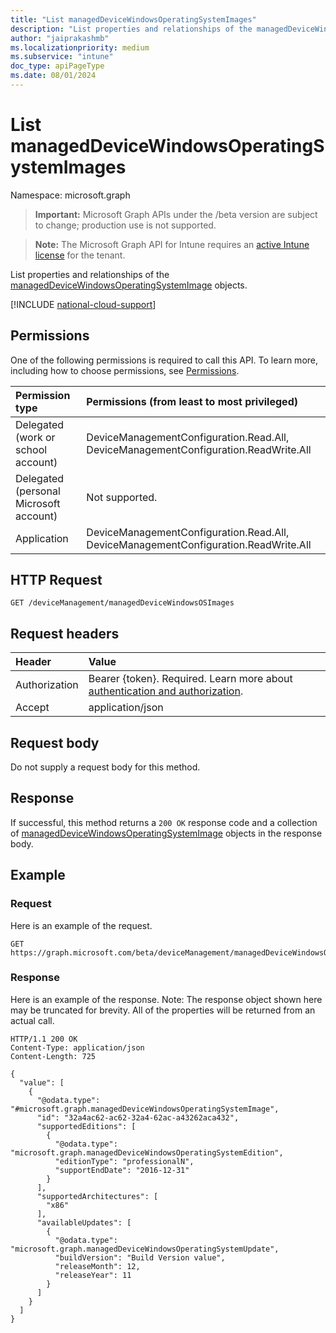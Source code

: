 ```yaml
---
title: "List managedDeviceWindowsOperatingSystemImages"
description: "List properties and relationships of the managedDeviceWindowsOperatingSystemImage objects."
author: "jaiprakashmb"
ms.localizationpriority: medium
ms.subservice: "intune"
doc_type: apiPageType
ms.date: 08/01/2024
---
```


# List managedDeviceWindowsOperatingSystemImages

Namespace: microsoft.graph

> **Important:** Microsoft Graph APIs under the /beta version are subject to change; production use is not supported.

> **Note:** The Microsoft Graph API for Intune requires an [active Intune license](https://go.microsoft.com/fwlink/?linkid=839381) for the tenant.

List properties and relationships of the [managedDeviceWindowsOperatingSystemImage](../resources/intune-osprovisioninggraphservice-manageddevicewindowsoperatingsystemimage.md) objects.

[!INCLUDE [national-cloud-support](../../includes/all-clouds.md)]

## Permissions
One of the following permissions is required to call this API. To learn more, including how to choose permissions, see [Permissions](/graph/permissions-reference).

|Permission type|Permissions (from least to most privileged)|
|:---|:---|
|Delegated (work or school account)|DeviceManagementConfiguration.Read.All, DeviceManagementConfiguration.ReadWrite.All|
|Delegated (personal Microsoft account)|Not supported.|
|Application|DeviceManagementConfiguration.Read.All, DeviceManagementConfiguration.ReadWrite.All|

## HTTP Request
<!-- {
  "blockType": "ignored"
}
-->
``` http
GET /deviceManagement/managedDeviceWindowsOSImages
```

## Request headers
|Header|Value|
|:---|:---|
|Authorization|Bearer {token}. Required. Learn more about [authentication and authorization](/graph/auth/auth-concepts).|
|Accept|application/json|

## Request body
Do not supply a request body for this method.

## Response
If successful, this method returns a `200 OK` response code and a collection of [managedDeviceWindowsOperatingSystemImage](../resources/intune-osprovisioninggraphservice-manageddevicewindowsoperatingsystemimage.md) objects in the response body.

## Example

### Request
Here is an example of the request.
``` http
GET https://graph.microsoft.com/beta/deviceManagement/managedDeviceWindowsOSImages
```

### Response
Here is an example of the response. Note: The response object shown here may be truncated for brevity. All of the properties will be returned from an actual call.
``` http
HTTP/1.1 200 OK
Content-Type: application/json
Content-Length: 725

{
  "value": [
    {
      "@odata.type": "#microsoft.graph.managedDeviceWindowsOperatingSystemImage",
      "id": "32a4ac62-ac62-32a4-62ac-a43262aca432",
      "supportedEditions": [
        {
          "@odata.type": "microsoft.graph.managedDeviceWindowsOperatingSystemEdition",
          "editionType": "professionalN",
          "supportEndDate": "2016-12-31"
        }
      ],
      "supportedArchitectures": [
        "x86"
      ],
      "availableUpdates": [
        {
          "@odata.type": "microsoft.graph.managedDeviceWindowsOperatingSystemUpdate",
          "buildVersion": "Build Version value",
          "releaseMonth": 12,
          "releaseYear": 11
        }
      ]
    }
  ]
}
```
